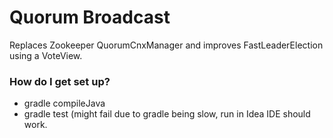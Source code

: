 # Quorum Broadcast #

Replaces Zookeeper QuorumCnxManager and improves FastLeaderElection using a VoteView.

### How do I get set up? ###

* gradle compileJava
* gradle test (might fail due to gradle being slow, run in Idea IDE should work.